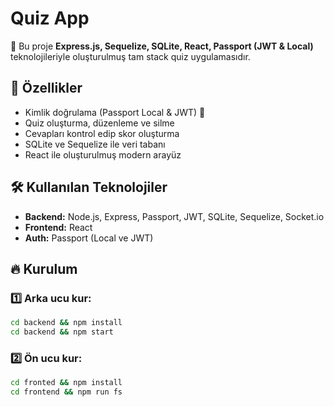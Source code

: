 # Quiz App

🚀 Bu proje **Express.js, Sequelize, SQLite, React, Passport (JWT & Local)** teknolojileriyle oluşturulmuş tam stack quiz uygulamasıdır.

## 🌟 Özellikler
- Kimlik doğrulama (Passport Local & JWT) 🔐
- Quiz oluşturma, düzenleme ve silme
- Cevapları kontrol edip skor oluşturma
- SQLite ve Sequelize ile veri tabanı
- React ile oluşturulmuş modern arayüz

## 🛠 Kullanılan Teknolojiler
- **Backend:** Node.js, Express, Passport, JWT, SQLite, Sequelize, Socket.io
- **Frontend:** React
- **Auth:** Passport (Local ve JWT)

## 🔥 Kurulum

### 1️⃣ Arka ucu kur:

```bash
cd backend && npm install
cd backend && npm start
```

### ️2️⃣ Ön ucu kur:
```bash
cd fronted && npm install
cd frontend && npm run fs
```